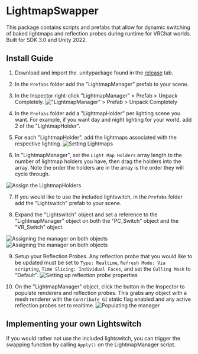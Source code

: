 # LightmapSwapper
This package contains scripts and prefabs that allow for dynamic switching of baked lightmaps and reflection probes during runtime for VRChat worlds. Built for SDK 3.0 and Unity 2022.
## Install Guide
1. Download and import the .unitypackage found in the [release](https://github.com/SquatchVRC/LightmapSwapper/releases/tag/Release) tab.
   
2. In the ```Prefabs``` folder add the "LightmapManager" prefab to your scene.
   
3. In the Inspector right-click "LightmapManager" > Prefab > Unpack Completely. !["LightmapManager" > Prefab > Unpack Completely](https://github.com/SquatchVRC/LightmapSwapper/blob/main/images/unpack.png)
   
4. In the ```Prefabs``` folder add a "LightmapHolder" per lighting scene you want. For example, if you want day and night lighting for your world, add 2 of the "LightmapHolder".
   
5. For each "LightmapHolder", add the lightmaps associated with the respective lighting. ![Setting Lightmaps](https://github.com/SquatchVRC/LightmapSwapper/blob/main/images/SettingLightmaps.png)
   
6. In "LightmapManager", set the ```Light Map Holders``` array length to the number of lightmap holders you have, then drag the holders into the array. Note the order the holders are in the array is the order they will cycle through.
  
![Assign the LightmapHolders](https://github.com/SquatchVRC/LightmapSwapper/blob/main/images/AssigningLightmaps.png)
   
7. If you would like to use the included lightswitch, in the ```Prefabs``` folder add the "Lightswitch" prefab to your scene.
    
8. Expand the "Lightswitch" object and set a reference to the "LightmapManager" object on both the "PC_Switch" object and the "VR_Switch" object.
  
![Assigning the manager on both objects](https://github.com/SquatchVRC/LightmapSwapper/blob/main/images/PCSwitchManager.png) ![Assigning the manager on both objects](https://github.com/SquatchVRC/LightmapSwapper/blob/main/images/VRSwitchManager.png)
    
9. Setup your Reflection Probes. Any reflection probe that you would like to be updated must be set to ```Type: Realtime```, ```Refresh Mode: Via scripting```, ```Time Slicing: Individual Faces```, and set the ```Culling Mask``` to "Default". ![Setting up reflection probe properties](https://github.com/SquatchVRC/LightmapSwapper/blob/main/images/ProbeSetup.png)
    
10. On the "LightmapManager" object, click the button in the Inspector to populate renderers and reflection probes. This grabs any object with a mesh renderer with the ```Contribute GI``` static flag enabled and any active reflection probes set to realtime. ![Populating the manager](https://github.com/SquatchVRC/LightmapSwapper/blob/main/images/ManagerPopulate.png)

## Implementing your own Lightswitch
If you would rather not use the included lightswitch, you can trigger the swapping function by calling `Apply()` on the LightmapManager script.
